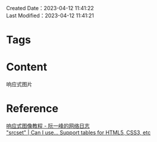 Created Date：2023-04-12 11:41:22  
Last Modified：2023-04-12 11:41:21

# Tags

# Content

响应式图片

# Reference

[响应式图像教程 - 阮一峰的网络日志](https://www.ruanyifeng.com/blog/2019/06/responsive-images.html)  
["srcset" | Can I use... Support tables for HTML5, CSS3, etc](https://caniuse.com/?search=srcset)
